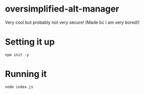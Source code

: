 # oversimplified-alt-manager
Very cool but probably not very secure! (Made bc I am very bored!)

# Setting it up
```
npm init -y
```

# Running it
```
node index.js
```
